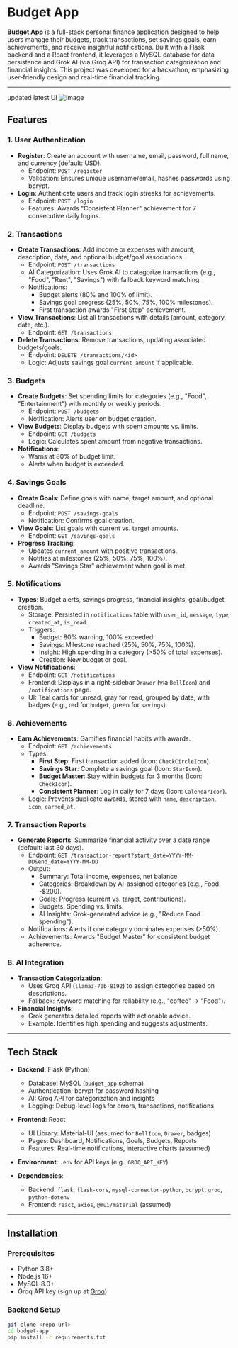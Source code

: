 # Budget App

**Budget App** is a full-stack personal finance application designed to help users manage their budgets, track transactions, set savings goals, earn achievements, and receive insightful notifications. Built with a Flask backend and a React frontend, it leverages a MySQL database for data persistence and Grok AI (via Groq API) for transaction categorization and financial insights. This project was developed for a hackathon, emphasizing user-friendly design and real-time financial tracking.

---
updated latest UI
![image](https://github.com/user-attachments/assets/da93af3d-11da-44c7-a0e9-0e383fba6bf2)

## Features

### 1. User Authentication
- **Register**: Create an account with username, email, password, full name, and currency (default: USD).
  - Endpoint: `POST /register`
  - Validation: Ensures unique username/email, hashes passwords using bcrypt.
- **Login**: Authenticate users and track login streaks for achievements.
  - Endpoint: `POST /login`
  - Features: Awards "Consistent Planner" achievement for 7 consecutive daily logins.

### 2. Transactions
- **Create Transactions**: Add income or expenses with amount, description, date, and optional budget/goal associations.
  - Endpoint: `POST /transactions`
  - AI Categorization: Uses Grok AI to categorize transactions (e.g., "Food", "Rent", "Savings") with fallback keyword matching.
  - Notifications:
    - Budget alerts (80% and 100% of limit).
    - Savings goal progress (25%, 50%, 75%, 100% milestones).
    - First transaction awards "First Step" achievement.
- **View Transactions**: List all transactions with details (amount, category, date, etc.).
  - Endpoint: `GET /transactions`
- **Delete Transactions**: Remove transactions, updating associated budgets/goals.
  - Endpoint: `DELETE /transactions/<id>`
  - Logic: Adjusts savings goal `current_amount` if applicable.

### 3. Budgets
- **Create Budgets**: Set spending limits for categories (e.g., "Food", "Entertainment") with monthly or weekly periods.
  - Endpoint: `POST /budgets`
  - Notification: Alerts user on budget creation.
- **View Budgets**: Display budgets with spent amounts vs. limits.
  - Endpoint: `GET /budgets`
  - Logic: Calculates spent amount from negative transactions.
- **Notifications**:
  - Warns at 80% of budget limit.
  - Alerts when budget is exceeded.

### 4. Savings Goals
- **Create Goals**: Define goals with name, target amount, and optional deadline.
  - Endpoint: `POST /savings-goals`
  - Notification: Confirms goal creation.
- **View Goals**: List goals with current vs. target amounts.
  - Endpoint: `GET /savings-goals`
- **Progress Tracking**:
  - Updates `current_amount` with positive transactions.
  - Notifies at milestones (25%, 50%, 75%, 100%).
  - Awards "Savings Star" achievement when goal is met.

### 5. Notifications
- **Types**: Budget alerts, savings progress, financial insights, goal/budget creation.
  - Storage: Persisted in `notifications` table with `user_id`, `message`, `type`, `created_at`, `is_read`.
  - Triggers:
    - Budget: 80% warning, 100% exceeded.
    - Savings: Milestone reached (25%, 50%, 75%, 100%).
    - Insight: High spending in a category (>50% of total expenses).
    - Creation: New budget or goal.
- **View Notifications**:
  - Endpoint: `GET /notifications`
  - Frontend: Displays in a right-sidebar `Drawer` (via `BellIcon`) and `/notifications` page.
  - UI: Teal cards for unread, gray for read, grouped by date, with badges (e.g., red for `budget`, green for `savings`).

### 6. Achievements
- **Earn Achievements**: Gamifies financial habits with awards.
  - Endpoint: `GET /achievements`
  - Types:
    - **First Step**: First transaction added (Icon: `CheckCircleIcon`).
    - **Savings Star**: Complete a savings goal (Icon: `StarIcon`).
    - **Budget Master**: Stay within budgets for 3 months (Icon: `CheckIcon`).
    - **Consistent Planner**: Log in daily for 7 days (Icon: `CalendarIcon`).
  - Logic: Prevents duplicate awards, stored with `name`, `description`, `icon`, `earned_at`.

### 7. Transaction Reports
- **Generate Reports**: Summarize financial activity over a date range (default: last 30 days).
  - Endpoint: `GET /transaction-report?start_date=YYYY-MM-DD&end_date=YYYY-MM-DD`
  - Output:
    - Summary: Total income, expenses, net balance.
    - Categories: Breakdown by AI-assigned categories (e.g., Food: -$200).
    - Goals: Progress (current vs. target, contributions).
    - Budgets: Spending vs. limits.
    - AI Insights: Grok-generated advice (e.g., "Reduce Food spending").
  - Notifications: Alerts if one category dominates expenses (>50%).
  - Achievements: Awards "Budget Master" for consistent budget adherence.

### 8. AI Integration
- **Transaction Categorization**:
  - Uses Groq API (`llama3-70b-8192`) to assign categories based on descriptions.
  - Fallback: Keyword matching for reliability (e.g., "coffee" → "Food").
- **Financial Insights**:
  - Grok generates detailed reports with actionable advice.
  - Example: Identifies high spending and suggests adjustments.

---

## Tech Stack

- **Backend**: Flask (Python)
  - Database: MySQL (`budget_app` schema)
  - Authentication: bcrypt for password hashing
  - AI: Groq API for categorization and insights
  - Logging: Debug-level logs for errors, transactions, notifications

- **Frontend**: React
  - UI Library: Material-UI (assumed for `BellIcon`, `Drawer`, badges)
  - Pages: Dashboard, Notifications, Goals, Budgets, Reports
  - Features: Real-time notifications, interactive charts (assumed)

- **Environment**: `.env` for API keys (e.g., `GROQ_API_KEY`)

- **Dependencies**:
  - Backend: `flask`, `flask-cors`, `mysql-connector-python`, `bcrypt`, `groq`, `python-dotenv`
  - Frontend: `react`, `axios`, `@mui/material` (assumed)

---

## Installation

### Prerequisites

- Python 3.8+
- Node.js 16+
- MySQL 8.0+
- Groq API key (sign up at [Groq](https://groq.com))

### Backend Setup

```bash
git clone <repo-url>
cd budget-app
pip install -r requirements.txt
```



